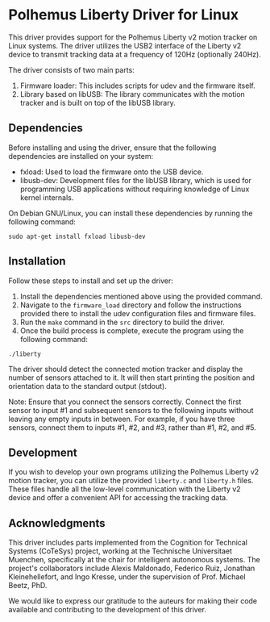 # Polhemus Liberty Driver for Linux

This driver provides support for the Polhemus Liberty v2 motion tracker on Linux systems. The driver utilizes the USB2 interface of the Liberty v2 device to transmit tracking data at a frequency of 120Hz (optionally 240Hz).

The driver consists of two main parts:

1. Firmware loader: This includes scripts for udev and the firmware itself.
2. Library based on libUSB: The library communicates with the motion tracker and is built on top of the libUSB library.

## Dependencies

Before installing and using the driver, ensure that the following dependencies are installed on your system:

- fxload: Used to load the firmware onto the USB device.
- libusb-dev: Development files for the libUSB library, which is used for programming USB applications without requiring knowledge of Linux kernel internals.

On Debian GNU/Linux, you can install these dependencies by running the following command:

```
sudo apt-get install fxload libusb-dev
```

## Installation

Follow these steps to install and set up the driver:

1. Install the dependencies mentioned above using the provided command.
2. Navigate to the `firmware_load` directory and follow the instructions provided there to install the udev configuration files and firmware files.
3. Run the `make` command in the `src` directory to build the driver.
4. Once the build process is complete, execute the program using the following command:

```
./liberty
```

The driver should detect the connected motion tracker and display the number of sensors attached to it. It will then start printing the position and orientation data to the standard output (stdout).

Note: Ensure that you connect the sensors correctly. Connect the first sensor to input #1 and subsequent sensors to the following inputs without leaving any empty inputs in between. For example, if you have three sensors, connect them to inputs #1, #2, and #3, rather than #1, #2, and #5.

## Development

If you wish to develop your own programs utilizing the Polhemus Liberty v2 motion tracker, you can utilize the provided `liberty.c` and `liberty.h` files. These files handle all the low-level communication with the Liberty v2 device and offer a convenient API for accessing the tracking data.

## Acknowledgments

This driver includes parts implemented from the Cognition for Technical Systems (CoTeSys) project, working at the Technische Universitaet Muenchen, specifically at the chair for intelligent autonomous systems. The project's collaborators include Alexis Maldonado, Federico Ruiz, Jonathan Kleinehellefort, and Ingo Kresse, under the supervision of Prof. Michael Beetz, PhD.

We would like to express our gratitude to the auteurs for making their code available and contributing to the development of this driver.


